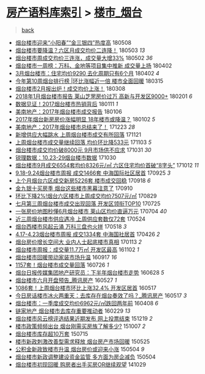 [房产语料库索引](../../README.md)  > [楼市_烟台](楼市_烟台.md)
====
> [back](../README.md)

- [烟台楼市迎来“小阳春”“金三银四”热度高](http://jkwz.applinzi.com/ittc/7100655015192691729.html#%E7%83%9F%E5%8F%B0%E6%A5%BC%E5%B8%82%E8%BF%8E%E6%9D%A5%E2%80%9C%E5%B0%8F%E9%98%B3%E6%98%A5%E2%80%9D%E2%80%9C%E9%87%91%E4%B8%89%E9%93%B6%E5%9B%9B%E2%80%9D%E7%83%AD%E5%BA%A6%E9%AB%98) 180508  
- [烟台楼市要降温？六区月成交均价二连降！](http://jkwz.applinzi.com/ittc/7098846303058658320.html#%E7%83%9F%E5%8F%B0%E6%A5%BC%E5%B8%82%E8%A6%81%E9%99%8D%E6%B8%A9%EF%BC%9F%E5%85%AD%E5%8C%BA%E6%9C%88%E6%88%90%E4%BA%A4%E5%9D%87%E4%BB%B7%E4%BA%8C%E8%BF%9E%E9%99%8D%EF%BC%81) 180503 *13* 
- [烟台楼市周成交均价三连涨，成交量大增33%](http://jkwz.applinzi.com/ittc/7098564387902325770.html#%E7%83%9F%E5%8F%B0%E6%A5%BC%E5%B8%82%E5%91%A8%E6%88%90%E4%BA%A4%E5%9D%87%E4%BB%B7%E4%B8%89%E8%BF%9E%E6%B6%A8%EF%BC%8C%E6%88%90%E4%BA%A4%E9%87%8F%E5%A4%A7%E5%A2%9E33%25) 180502 *36* 
- [烟台楼市一周榜：万科、金地等项目集中推新 成交量上扬](http://jkwz.applinzi.com/ittc/7087423249153786897.html#%E7%83%9F%E5%8F%B0%E6%A5%BC%E5%B8%82%E4%B8%80%E5%91%A8%E6%A6%9C%EF%BC%9A%E4%B8%87%E7%A7%91%E3%80%81%E9%87%91%E5%9C%B0%E7%AD%89%E9%A1%B9%E7%9B%AE%E9%9B%86%E4%B8%AD%E6%8E%A8%E6%96%B0+%E6%88%90%E4%BA%A4%E9%87%8F%E4%B8%8A%E6%89%AC) 180402  
- [3月烟台楼市：住宅均价9290 去化周期只有6个月](http://jkwz.applinzi.com/ittc/7087397646203618311.html#3%E6%9C%88%E7%83%9F%E5%8F%B0%E6%A5%BC%E5%B8%82%EF%BC%9A%E4%BD%8F%E5%AE%85%E5%9D%87%E4%BB%B79290+%E5%8E%BB%E5%8C%96%E5%91%A8%E6%9C%9F%E5%8F%AA%E6%9C%896%E4%B8%AA%E6%9C%88) 180402 *4* 
- [今年第10周烟台排行榜 |环比涨幅近一倍 楼市全面回暖](http://jkwz.applinzi.com/ittc/7079931802624197639.html#%E4%BB%8A%E5%B9%B4%E7%AC%AC10%E5%91%A8%E7%83%9F%E5%8F%B0%E6%8E%92%E8%A1%8C%E6%A6%9C+%7C%E7%8E%AF%E6%AF%94%E6%B6%A8%E5%B9%85%E8%BF%91%E4%B8%80%E5%80%8D+%E6%A5%BC%E5%B8%82%E5%85%A8%E9%9D%A2%E5%9B%9E%E6%9A%96) 180315  
- [烟台楼市2月报出炉！成交均价上涨！](http://jkwz.applinzi.com/ittc/7078061189013963786.html#%E7%83%9F%E5%8F%B0%E6%A5%BC%E5%B8%822%E6%9C%88%E6%8A%A5%E5%87%BA%E7%82%89%EF%BC%81%E6%88%90%E4%BA%A4%E5%9D%87%E4%BB%B7%E4%B8%8A%E6%B6%A8%EF%BC%81) 180308  
- [2018年1月烟台楼市报告 莱山芝罘房价过万 高新与开发区9000+](http://jkwz.applinzi.com/ittc/7065160487858078731.html#2018%E5%B9%B41%E6%9C%88%E7%83%9F%E5%8F%B0%E6%A5%BC%E5%B8%82%E6%8A%A5%E5%91%8A+%E8%8E%B1%E5%B1%B1%E8%8A%9D%E7%BD%98%E6%88%BF%E4%BB%B7%E8%BF%87%E4%B8%87+%E9%AB%98%E6%96%B0%E4%B8%8E%E5%BC%80%E5%8F%91%E5%8C%BA9000%2B) 180201 *6* 
- [数据见证！2017烟台楼市热销背后](http://jkwz.applinzi.com/ittc/7057347077158208529.html#%E6%95%B0%E6%8D%AE%E8%A7%81%E8%AF%81%EF%BC%812017%E7%83%9F%E5%8F%B0%E6%A5%BC%E5%B8%82%E7%83%AD%E9%94%80%E8%83%8C%E5%90%8E) 180111 *1* 
- [美南地产：2017年烟台楼市成交报告](http://jkwz.applinzi.com/ittc/7055423760469853194.html#%E7%BE%8E%E5%8D%97%E5%9C%B0%E4%BA%A7%EF%BC%9A2017%E5%B9%B4%E7%83%9F%E5%8F%B0%E6%A5%BC%E5%B8%82%E6%88%90%E4%BA%A4%E6%8A%A5%E5%91%8A) 180106  
- [2017年烟台新房房价涨幅明显 18年楼市或降温？](http://jkwz.applinzi.com/ittc/7053993064593359889.html#2017%E5%B9%B4%E7%83%9F%E5%8F%B0%E6%96%B0%E6%88%BF%E6%88%BF%E4%BB%B7%E6%B6%A8%E5%B9%85%E6%98%8E%E6%98%BE+18%E5%B9%B4%E6%A5%BC%E5%B8%82%E6%88%96%E9%99%8D%E6%B8%A9%EF%BC%9F) 180102 *5* 
- [美南地产：2017年烟台楼市总结来了！](http://jkwz.applinzi.com/ittc/7050271259584103440.html#%E7%BE%8E%E5%8D%97%E5%9C%B0%E4%BA%A7%EF%BC%9A2017%E5%B9%B4%E7%83%9F%E5%8F%B0%E6%A5%BC%E5%B8%82%E6%80%BB%E7%BB%93%E6%9D%A5%E4%BA%86%EF%BC%81) 171223 *28* 
- [新增供应大幅跳水 上周烟台楼市成交有所回落](http://jkwz.applinzi.com/ittc/7038345131118298128.html#%E6%96%B0%E5%A2%9E%E4%BE%9B%E5%BA%94%E5%A4%A7%E5%B9%85%E8%B7%B3%E6%B0%B4+%E4%B8%8A%E5%91%A8%E7%83%9F%E5%8F%B0%E6%A5%BC%E5%B8%82%E6%88%90%E4%BA%A4%E6%9C%89%E6%89%80%E5%9B%9E%E8%90%BD) 171121  
- [上周烟台楼市成交量继续回落 均价环比降533元](http://jkwz.applinzi.com/ittc/7031647699311526929.html#%E4%B8%8A%E5%91%A8%E7%83%9F%E5%8F%B0%E6%A5%BC%E5%B8%82%E6%88%90%E4%BA%A4%E9%87%8F%E7%BB%A7%E7%BB%AD%E5%9B%9E%E8%90%BD+%E5%9D%87%E4%BB%B7%E7%8E%AF%E6%AF%94%E9%99%8D533%E5%85%83) 171103 *5* 
- [烟台楼市成交均价破8000元 9月市场供不应求](http://jkwz.applinzi.com/ittc/7030559279281603600.html#%E7%83%9F%E5%8F%B0%E6%A5%BC%E5%B8%82%E6%88%90%E4%BA%A4%E5%9D%87%E4%BB%B7%E7%A0%B48000%E5%85%83+9%E6%9C%88%E5%B8%82%E5%9C%BA%E4%BE%9B%E4%B8%8D%E5%BA%94%E6%B1%82) 171031 *30* 
- [锐理数据：10.23-29烟台楼市数据](http://jkwz.applinzi.com/ittc/7030296937125905424.html#%E9%94%90%E7%90%86%E6%95%B0%E6%8D%AE%EF%BC%9A10.23-29%E7%83%9F%E5%8F%B0%E6%A5%BC%E5%B8%82%E6%95%B0%E6%8D%AE) 171030  
- [烟台楼市9月成交6554套均价8326元/㎡ 六区住宅均价首破“8字头”](http://jkwz.applinzi.com/ittc/7023516837239866385.html#%E7%83%9F%E5%8F%B0%E6%A5%BC%E5%B8%829%E6%9C%88%E6%88%90%E4%BA%A46554%E5%A5%97%E5%9D%87%E4%BB%B78326%E5%85%83%2F%E3%8E%A1+%E5%85%AD%E5%8C%BA%E4%BD%8F%E5%AE%85%E5%9D%87%E4%BB%B7%E9%A6%96%E7%A0%B4%E2%80%9C8%E5%AD%97%E5%A4%B4%E2%80%9D) 171012 *11* 
- [9.18-9.24烟台楼市周报 成交1466套 中海国际社区居首](http://jkwz.applinzi.com/ittc/7017323487818155025.html#9.18-9.24%E7%83%9F%E5%8F%B0%E6%A5%BC%E5%B8%82%E5%91%A8%E6%8A%A5+%E6%88%90%E4%BA%A41466%E5%A5%97+%E4%B8%AD%E6%B5%B7%E5%9B%BD%E9%99%85%E7%A4%BE%E5%8C%BA%E5%B1%85%E9%A6%96) 170925 *3* 
- [上个月烟台六区成交新房5226套 楼市成交回稳](http://jkwz.applinzi.com/ittc/7014581755137491985.html#%E4%B8%8A%E4%B8%AA%E6%9C%88%E7%83%9F%E5%8F%B0%E5%85%AD%E5%8C%BA%E6%88%90%E4%BA%A4%E6%96%B0%E6%88%BF5226%E5%A5%97+%E6%A5%BC%E5%B8%82%E6%88%90%E4%BA%A4%E5%9B%9E%E7%A8%B3) 170918 *6* 
- [金九银十买房季 烟台这些楼市黑幕注意了](http://jkwz.applinzi.com/ittc/7011739651877110800.html#%E9%87%91%E4%B9%9D%E9%93%B6%E5%8D%81%E4%B9%B0%E6%88%BF%E5%AD%A3+%E7%83%9F%E5%8F%B0%E8%BF%99%E4%BA%9B%E6%A5%BC%E5%B8%82%E9%BB%91%E5%B9%95%E6%B3%A8%E6%84%8F%E4%BA%86) 170910  
- [环比下降2%!烟台六区楼市上周成交均价7507元/㎡](http://jkwz.applinzi.com/ittc/7007331456723190801.html#%E7%8E%AF%E6%AF%94%E4%B8%8B%E9%99%8D2%25%21%E7%83%9F%E5%8F%B0%E5%85%AD%E5%8C%BA%E6%A5%BC%E5%B8%82%E4%B8%8A%E5%91%A8%E6%88%90%E4%BA%A4%E5%9D%87%E4%BB%B77507%E5%85%83%2F%E3%8E%A1) 170829  
- [七月第三周烟台楼市成交出现回落 开发区领衔TOP10](http://jkwz.applinzi.com/ittc/6994186547149407248.html#%E4%B8%83%E6%9C%88%E7%AC%AC%E4%B8%89%E5%91%A8%E7%83%9F%E5%8F%B0%E6%A5%BC%E5%B8%82%E6%88%90%E4%BA%A4%E5%87%BA%E7%8E%B0%E5%9B%9E%E8%90%BD+%E5%BC%80%E5%8F%91%E5%8C%BA%E9%A2%86%E8%A1%94TOP10) 170725  
- [一张房价地图秒懂6月烟台楼市 莱山区均价直逼万元](http://jkwz.applinzi.com/ittc/6986414392760337412.html#%E4%B8%80%E5%BC%A0%E6%88%BF%E4%BB%B7%E5%9C%B0%E5%9B%BE%E7%A7%92%E6%87%826%E6%9C%88%E7%83%9F%E5%8F%B0%E6%A5%BC%E5%B8%82+%E8%8E%B1%E5%B1%B1%E5%8C%BA%E5%9D%87%E4%BB%B7%E7%9B%B4%E9%80%BC%E4%B8%87%E5%85%83) 170704 *40* 
- [近三周烟台楼市供应遇冷 上周供应套数仅72套](http://jkwz.applinzi.com/ittc/6971197164750373893.html#%E8%BF%91%E4%B8%89%E5%91%A8%E7%83%9F%E5%8F%B0%E6%A5%BC%E5%B8%82%E4%BE%9B%E5%BA%94%E9%81%87%E5%86%B7+%E4%B8%8A%E5%91%A8%E4%BE%9B%E5%BA%94%E5%A5%97%E6%95%B0%E4%BB%8572%E5%A5%97) 170524  
- [烟台西楼市风起云涌 万科三盘也火拼](http://jkwz.applinzi.com/ittc/6968927425848148996.html#%E7%83%9F%E5%8F%B0%E8%A5%BF%E6%A5%BC%E5%B8%82%E9%A3%8E%E8%B5%B7%E4%BA%91%E6%B6%8C+%E4%B8%87%E7%A7%91%E4%B8%89%E7%9B%98%E4%B9%9F%E7%81%AB%E6%8B%BC) 170518 *3* 
- [4.17-4.23烟台楼市周报 成交1334套 中海国社居首](http://jkwz.applinzi.com/ittc/6960632552246232068.html#4.17-4.23%E7%83%9F%E5%8F%B0%E6%A5%BC%E5%B8%82%E5%91%A8%E6%8A%A5+%E6%88%90%E4%BA%A41334%E5%A5%97+%E4%B8%AD%E6%B5%B7%E5%9B%BD%E7%A4%BE%E5%B1%85%E9%A6%96) 170426 *2* 
- [烟台房价增长空间大 业内人士起底楼市真相](http://jkwz.applinzi.com/ittc/6922561365540865029.html#%E7%83%9F%E5%8F%B0%E6%88%BF%E4%BB%B7%E5%A2%9E%E9%95%BF%E7%A9%BA%E9%97%B4%E5%A4%A7+%E4%B8%9A%E5%86%85%E4%BA%BA%E5%A3%AB%E8%B5%B7%E5%BA%95%E6%A5%BC%E5%B8%82%E7%9C%9F%E7%9B%B8) 170113 *2* 
- [烟台楼市周报：成交量11.7万㎡ 开发区最高](http://jkwz.applinzi.com/ittc/6895945767155401733.html#%E7%83%9F%E5%8F%B0%E6%A5%BC%E5%B8%82%E5%91%A8%E6%8A%A5%EF%BC%9A%E6%88%90%E4%BA%A4%E9%87%8F11.7%E4%B8%87%E3%8E%A1+%E5%BC%80%E5%8F%91%E5%8C%BA%E6%9C%80%E9%AB%98) 161102 *1* 
- [烟台楼市回暖带动家装市场升温](http://jkwz.applinzi.com/ittc/6878864183097033732.html#%E7%83%9F%E5%8F%B0%E6%A5%BC%E5%B8%82%E5%9B%9E%E6%9A%96%E5%B8%A6%E5%8A%A8%E5%AE%B6%E8%A3%85%E5%B8%82%E5%9C%BA%E5%8D%87%E6%B8%A9) 160917 *16* 
- [1157套！烟台楼市成交量回落](http://jkwz.applinzi.com/ittc/6859114671008908293.html#1157%E5%A5%97%EF%BC%81%E7%83%9F%E5%8F%B0%E6%A5%BC%E5%B8%82%E6%88%90%E4%BA%A4%E9%87%8F%E5%9B%9E%E8%90%BD) 160726 *1* 
- [烟台日报传媒集团地产研究员：下半年烟台楼市走势](http://jkwz.applinzi.com/ittc/6848707039290983428.html#%E7%83%9F%E5%8F%B0%E6%97%A5%E6%8A%A5%E4%BC%A0%E5%AA%92%E9%9B%86%E5%9B%A2%E5%9C%B0%E4%BA%A7%E7%A0%94%E7%A9%B6%E5%91%98%EF%BC%9A%E4%B8%8B%E5%8D%8A%E5%B9%B4%E7%83%9F%E5%8F%B0%E6%A5%BC%E5%B8%82%E8%B5%B0%E5%8A%BF) 160628 *5* 
- [烟台楼市六月开盘预告_腾讯房产](http://jkwz.applinzi.com/ittc/6836948335029912581.html#%E7%83%9F%E5%8F%B0%E6%A5%BC%E5%B8%82%E5%85%AD%E6%9C%88%E5%BC%80%E7%9B%98%E9%A2%84%E5%91%8A_%E8%85%BE%E8%AE%AF%E6%88%BF%E4%BA%A7) 160527 *1* 
- [1086套！上周烟台楼市环比上涨32.4% 开发区居首](http://jkwz.applinzi.com/ittc/6833250998902326277.html#1086%E5%A5%97%EF%BC%81%E4%B8%8A%E5%91%A8%E7%83%9F%E5%8F%B0%E6%A5%BC%E5%B8%82%E7%8E%AF%E6%AF%94%E4%B8%8A%E6%B6%A832.4%25+%E5%BC%80%E5%8F%91%E5%8C%BA%E5%B1%85%E9%A6%96) 160517  
- [今日房话楼市冰火两重天：去库存在烟台奏效了吗？_腾讯房产](http://jkwz.applinzi.com/ittc/6833250957714260996.html#%E4%BB%8A%E6%97%A5%E6%88%BF%E8%AF%9D%E6%A5%BC%E5%B8%82%E5%86%B0%E7%81%AB%E4%B8%A4%E9%87%8D%E5%A4%A9%EF%BC%9A%E5%8E%BB%E5%BA%93%E5%AD%98%E5%9C%A8%E7%83%9F%E5%8F%B0%E5%A5%8F%E6%95%88%E4%BA%86%E5%90%97%EF%BC%9F_%E8%85%BE%E8%AE%AF%E6%88%BF%E4%BA%A7) 160517 *3* 
- [烟台楼市：一季度成交均价6962元/㎡跌回两年前](http://jkwz.applinzi.com/ittc/6818754060735742980.html#%E7%83%9F%E5%8F%B0%E6%A5%BC%E5%B8%82%EF%BC%9A%E4%B8%80%E5%AD%A3%E5%BA%A6%E6%88%90%E4%BA%A4%E5%9D%87%E4%BB%B76962%E5%85%83%2F%E3%8E%A1%E8%B7%8C%E5%9B%9E%E4%B8%A4%E5%B9%B4%E5%89%8D) 160408 *6* 
- [链家地产 烟台楼市去库存重要推动者](http://jkwz.applinzi.com/ittc/6804265605905515524.html#%E9%93%BE%E5%AE%B6%E5%9C%B0%E4%BA%A7+%E7%83%9F%E5%8F%B0%E6%A5%BC%E5%B8%82%E5%8E%BB%E5%BA%93%E5%AD%98%E9%87%8D%E8%A6%81%E6%8E%A8%E5%8A%A8%E8%80%85) 160229 *13* 
- [烟台楼市风云榜评选结果近期发布 网上投票结束](http://jkwz.applinzi.com/ittc/6777421594343506949.html#%E7%83%9F%E5%8F%B0%E6%A5%BC%E5%B8%82%E9%A3%8E%E4%BA%91%E6%A6%9C%E8%AF%84%E9%80%89%E7%BB%93%E6%9E%9C%E8%BF%91%E6%9C%9F%E5%8F%91%E5%B8%83+%E7%BD%91%E4%B8%8A%E6%8A%95%E7%A5%A8%E7%BB%93%E6%9D%9F) 151219 *2* 
- [楼市政策频频出台 烟台刚需买房族了解多少?](http://jkwz.applinzi.com/ittc/6750342993690330117.html#%E6%A5%BC%E5%B8%82%E6%94%BF%E7%AD%96%E9%A2%91%E9%A2%91%E5%87%BA%E5%8F%B0+%E7%83%9F%E5%8F%B0%E5%88%9A%E9%9C%80%E4%B9%B0%E6%88%BF%E6%97%8F%E4%BA%86%E8%A7%A3%E5%A4%9A%E5%B0%91%3F) 151007 *2* 
- [烟台楼市库存超10万套](http://jkwz.applinzi.com/ittc/547650611430394986.html#%E7%83%9F%E5%8F%B0%E6%A5%BC%E5%B8%82%E5%BA%93%E5%AD%98%E8%B6%8510%E4%B8%87%E5%A5%97) 150715  
- [楼市新政刺激改善型需求释放 烟台房产市场回暖](http://jkwz.applinzi.com/ittc/547650611413630242.html#%E6%A5%BC%E5%B8%82%E6%96%B0%E6%94%BF%E5%88%BA%E6%BF%80%E6%94%B9%E5%96%84%E5%9E%8B%E9%9C%80%E6%B1%82%E9%87%8A%E6%94%BE+%E7%83%9F%E5%8F%B0%E6%88%BF%E4%BA%A7%E5%B8%82%E5%9C%BA%E5%9B%9E%E6%9A%96) 150525  
- [公积金新政致楼市升温 烟台房价或迎来小涨](http://jkwz.applinzi.com/ittc/547650611407030823.html#%E5%85%AC%E7%A7%AF%E9%87%91%E6%96%B0%E6%94%BF%E8%87%B4%E6%A5%BC%E5%B8%82%E5%8D%87%E6%B8%A9+%E7%83%9F%E5%8F%B0%E6%88%BF%E4%BB%B7%E6%88%96%E8%BF%8E%E6%9D%A5%E5%B0%8F%E6%B6%A8) 150504 *9* 
- [烟台楼市新政调整建设资金监管 多方面为房企减负](http://jkwz.applinzi.com/ittc/547650611408985916.html#%E7%83%9F%E5%8F%B0%E6%A5%BC%E5%B8%82%E6%96%B0%E6%94%BF%E8%B0%83%E6%95%B4%E5%BB%BA%E8%AE%BE%E8%B5%84%E9%87%91%E7%9B%91%E7%AE%A1+%E5%A4%9A%E6%96%B9%E9%9D%A2%E4%B8%BA%E6%88%BF%E4%BC%81%E5%87%8F%E8%B4%9F) 150504  
- [烟台楼市初现回暖 购房者出手买房OR继续观望](http://jkwz.applinzi.com/ittc/547650611379847795.html#%E7%83%9F%E5%8F%B0%E6%A5%BC%E5%B8%82%E5%88%9D%E7%8E%B0%E5%9B%9E%E6%9A%96+%E8%B4%AD%E6%88%BF%E8%80%85%E5%87%BA%E6%89%8B%E4%B9%B0%E6%88%BFOR%E7%BB%A7%E7%BB%AD%E8%A7%82%E6%9C%9B) 141029  
